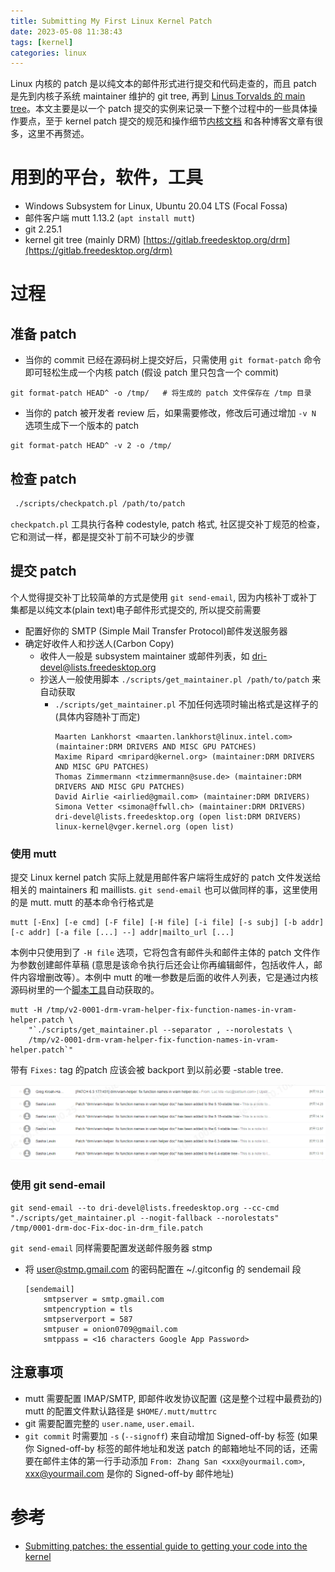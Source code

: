 ```yaml
---
title: Submitting My First Linux Kernel Patch
date: 2023-05-08 11:38:43
tags: [kernel]
categories: linux
---
```


Linux 内核的 patch 是以纯文本的邮件形式进行提交和代码走查的，而且 patch 是先到内核子系统 maintainer 维护的 git tree, 再到 [Linus Torvalds 的 main tree](https://git.kernel.org/pub/scm/linux/kernel/git/torvalds/linux.git/)。本文主要是以一个 patch 提交的实例来记录一下整个过程中的一些具体操作要点，至于 kernel patch 提交的规范和操作细节[内核文档](https://www.kernel.org/doc/html/latest/process/submitting-patches.html) 和各种博客文章有很多，这里不再赘述。

<!--more-->

# 用到的平台，软件，工具

- Windows Subsystem for Linux, Ubuntu 20.04 LTS (Focal Fossa)
- 邮件客户端 mutt 1.13.2 (`apt install mutt`)
- git 2.25.1
- kernel git tree (mainly DRM) [https://gitlab.freedesktop.org/drm](https://gitlab.freedesktop.org/drm)

# 过程

## 准备 patch

- 当你的 commit 已经在源码树上提交好后，只需使用 `git format-patch` 命令即可轻松生成一个内核 patch (假设 patch 里只包含一个 commit)

```
git format-patch HEAD^ -o /tmp/   # 将生成的 patch 文件保存在 /tmp 目录
```

- 当你的 patch 被开发者 review 后，如果需要修改，修改后可通过增加 `-v N` 选项生成下一个版本的 patch

```
git format-patch HEAD^ -v 2 -o /tmp/
```

## 检查 patch

```bash
 ./scripts/checkpatch.pl /path/to/patch
```

`checkpatch.pl` 工具执行各种 codestyle, patch 格式, 社区提交补丁规范的检查，它和测试一样，都是提交补丁前不可缺少的步骤

## 提交 patch

个人觉得提交补丁比较简单的方式是使用 `git send-email`, 因为内核补丁或补丁集都是以纯文本(plain text)电子邮件形式提交的, 所以提交前需要

- 配置好你的 SMTP (Simple Mail Transfer Protocol)邮件发送服务器
- 确定好收件人和抄送人(Carbon Copy)
    - 收件人一般是 subsystem maintainer 或邮件列表，如 dri-devel@lists.freedesktop.org
    - 抄送人一般使用脚本 `./scripts/get_maintainer.pl /path/to/patch` 来自动获取
        - `./scripts/get_maintainer.pl` 不加任何选项时输出格式是这样子的(具体内容随补丁而定)
            ```
            Maarten Lankhorst <maarten.lankhorst@linux.intel.com> (maintainer:DRM DRIVERS AND MISC GPU PATCHES)
            Maxime Ripard <mripard@kernel.org> (maintainer:DRM DRIVERS AND MISC GPU PATCHES)
            Thomas Zimmermann <tzimmermann@suse.de> (maintainer:DRM DRIVERS AND MISC GPU PATCHES)
            David Airlie <airlied@gmail.com> (maintainer:DRM DRIVERS)
            Simona Vetter <simona@ffwll.ch> (maintainer:DRM DRIVERS)
            dri-devel@lists.freedesktop.org (open list:DRM DRIVERS)
            linux-kernel@vger.kernel.org (open list)
            ```

### 使用 mutt

提交 Linux kernel patch 实际上就是用邮件客户端将生成好的 patch 文件发送给相关的 maintainers 和 maillists. `git send-email` 也可以做同样的事，这里使用的是 mutt. mutt 的基本命令行格式是

```
mutt [-Enx] [-e cmd] [-F file] [-H file] [-i file] [-s subj] [-b addr] [-c addr] [-a file [...] --] addr|mailto_url [...]
```

本例中只使用到了 `-H file` 选项，它将包含有邮件头和邮件主体的 patch 文件作为参数创建邮件草稿 (意思是该命令执行后还会让你再编辑邮件，包括收件人，邮件内容增删改等）。本例中 mutt 的唯一参数是后面的收件人列表，它是通过内核源码树里的一个[脚本工具](https://elixir.bootlin.com/linux/latest/source/scripts/get_maintainer.pl)自动获取的。

```shell
mutt -H /tmp/v2-0001-drm-vram-helper-fix-function-names-in-vram-helper.patch \
    "`./scripts/get_maintainer.pl --separator , --norolestats \
    /tmp/v2-0001-drm-vram-helper-fix-function-names-in-vram-helper.patch`"
```

带有 `Fixes:` tag 的patch 应该会被 backport 到以前必要 -stable tree.

![patch-backport](/images/patch-submit/patch-backport.png)

### 使用 git send-email

```shell
git send-email --to dri-devel@lists.freedesktop.org --cc-cmd "./scripts/get_maintainer.pl --nogit-fallback --norolestats" /tmp/0001-drm-doc-Fix-doc-in-drm_file.patch
```

`git send-email` 同样需要配置发送邮件服务器 stmp

- 将 user@stmp.gmail.com 的密码配置在 ~/.gitconfig 的 sendemail 段

    ```
    [sendemail]
        smtpserver = smtp.gmail.com
        smtpencryption = tls
        smtpserverport = 587
        smtpuser = onion0709@gmail.com
        smtppass = <16 characters Google App Password>
    ```

## 注意事项

- mutt 需要配置 IMAP/SMTP, 即邮件收发协议配置 (这是整个过程中最费劲的)
    mutt 的配置文件默认路径是 `$HOME/.mutt/muttrc`
- git 需要配置完整的 `user.name`, `user.email`.
- `git commit` 时需要加 `-s` (`--signoff`) 来自动增加 Signed-off-by 标签 (如果你 Signed-off-by 标签的邮件地址和发送 patch 的邮箱地址不同的话，还需要在邮件主体的第一行手动添加 `From: Zhang San <xxx@yourmail.com>`, xxx@yourmail.com 是你的 Signed-off-by 邮件地址) 

# 参考

- [Submitting patches: the essential guide to getting your code into the kernel](https://www.kernel.org/doc/html/latest/process/submitting-patches.html)

